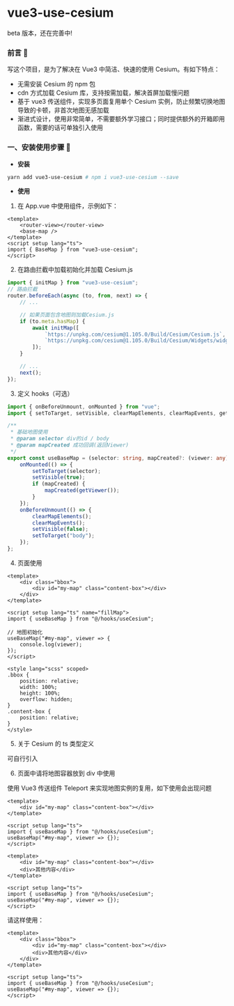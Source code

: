 # vue3-use-cesium

beta 版本，还在完善中!

### 前言 📖

写这个项目，是为了解决在 Vue3 中简洁、快速的使用 Cesium。有如下特点：

- 无需安装 Cesium 的 npm 包
- cdn 方式加载 Cesium 库，支持按需加载，解决首屏加载慢问题
- 基于 vue3 传送组件，实现多页面复用单个 Cesium 实例，防止频繁切换地图导致的卡顿，非首次地图无感加载
- 渐进式设计，使用非常简单，不需要额外学习接口；同时提供额外的开箱即用函数，需要的话可单独引入使用

### 一、安装使用步骤 📔

- **安装**

```bash
yarn add vue3-use-cesium # npm i vue3-use-cesium --save
```

- **使用**

1. 在 App.vue 中使用组件，示例如下：

```vue
<template>
	<router-view></router-view>
	<base-map />
</template>
<script setup lang="ts">
import { BaseMap } from "vue3-use-cesium";
</script>
```

2. 在路由拦截中加载初始化并加载 Cesium.js

```typescript
import { initMap } from "vue3-use-cesium";
// 路由拦截
router.beforeEach(async (to, from, next) => {
	// ...

	// 如果页面包含地图则加载Cesium.js
	if (to.meta.hasMap) {
		await initMap([
			`https://unpkg.com/cesium@1.105.0/Build/Cesium/Cesium.js`,
			`https://unpkg.com/cesium@1.105.0/Build/Cesium/Widgets/widgets.css`
		]);
	}

	// ...
	next();
});
```

3. 定义 hooks（可选）

```typescript
import { onBeforeUnmount, onMounted } from "vue";
import { setToTarget, setVisible, clearMapElements, clearMapEvents, getViewer } from "vue3-use-cesium";

/**
 * 基础地图使用
 * @param selector div的id / body
 * @param mapCreated 成功回调(返回Viewer)
 */
export const useBaseMap = (selector: string, mapCreated?: (viewer: any) => void) => {
	onMounted(() => {
		setToTarget(selector);
		setVisible(true);
		if (mapCreated) {
			mapCreated(getViewer());
		}
	});
	onBeforeUnmount(() => {
		clearMapElements();
		clearMapEvents();
		setVisible(false);
		setToTarget("body");
	});
};
```

4. 页面使用

```vue
<template>
	<div class="bbox">
		<div id="my-map" class="content-box"></div>
	</div>
</template>

<script setup lang="ts" name="fillMap">
import { useBaseMap } from "@/hooks/useCesium";

// 地图初始化
useBaseMap("#my-map", viewer => {
	console.log(viewer);
});
</script>

<style lang="scss" scoped>
.bbox {
	position: relative;
	width: 100%;
	height: 100%;
	overflow: hidden;
}
.content-box {
	position: relative;
}
</style>
```

5. 关于 Cesium 的 ts 类型定义

可自行引入

6. 页面中请将地图容器放到 div 中使用

使用 Vue3 传送组件 Teleport 来实现地图实例的复用，如下使用会出现问题

```vue
<template>
	<div id="my-map" class="content-box"></div>
</template>

<script setup lang="ts">
import { useBaseMap } from "@/hooks/useCesium";
useBaseMap("#my-map", viewer => {});
</script>
```

```vue
<template>
	<div id="my-map" class="content-box"></div>
	<div>其他内容</div>
</template>

<script setup lang="ts">
import { useBaseMap } from "@/hooks/useCesium";
useBaseMap("#my-map", viewer => {});
</script>
```

请这样使用：

```vue
<template>
	<div class="bbox">
		<div id="my-map" class="content-box"></div>
		<div>其他内容</div>
	</div>
</template>

<script setup lang="ts">
import { useBaseMap } from "@/hooks/useCesium";
useBaseMap("#my-map", viewer => {});
</script>
```

